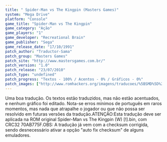 ```yaml
---
title: " Spider-Man vs The Kingpin (Masters Games)"
system: "Mega Drive"
platform: "Console"
game_title: "Spider-Man vs The Kingpin"
game_category: "Ação"
game_players: "1"
game_developer: "Recreational Brain"
game_publisher: "Sega"
game_release_date: "17/10/1991"
patch_author: "Traductor-Sama"
patch_group: "Masters Games"
patch_site: "http://www.mastersgames.com.br/"
patch_version: "1.0"
patch_release: "23/07/2010"
patch_type: "undefined"
patch_progress: "Textos - 100% / Acentos - 0% / Gráficos - 0%"
patch_images: ["http://www.romhackers.org/imagens/traducoes/%5BSMD%5D%20Spider-Man%20vs%20The%20Kingpin%20-%20Masters%20Games%20-%201.png","http://www.romhackers.org/imagens/traducoes/%5BSMD%5D%20Spider-Man%20vs%20The%20Kingpin%20-%20Masters%20Games%20-%202.png","http://www.romhackers.org/imagens/traducoes/%5BSMD%5D%20Spider-Man%20vs%20The%20Kingpin%20-%20Masters%20Games%20-%203.png"]
---
```

Uma boa tradução. Os textos estão traduzidos, mas não estão acentuados, e nenhum gráfico foi editado. Nota-se erros mínimos de português em raros momentos, mas nada que atrapalhe o jogador ou que não possa ser resolvido em futuras versões da tradução.ATENÇÃO:Esta tradução deve ser aplicada na ROM original Spider-Man vs The Kingpin (W) [!].bin, com CRC32 70AB775F.OBS: A tradução já vem com a checksum corrigida, sendo desnecessário ativar a opção "auto fix checksum" de alguns emuladores.